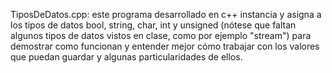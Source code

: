 TiposDeDatos.cpp: este programa desarrollado en c++ instancia y asigna a los tipos de datos bool, string, char, int y unsigned (nótese que faltan algunos tipos de datos vistos en clase, como por ejemplo "stream") para demostrar como funcionan y entender mejor cómo trabajar con los valores que puedan guardar y algunas particularidades de ellos.
